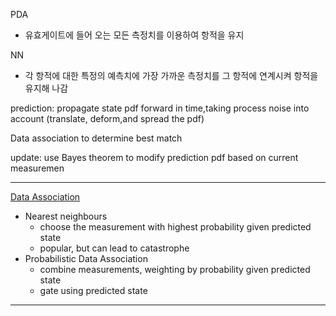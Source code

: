 PDA 
- 유효게이트에 들어 오는 모든 측정치를 이용하여 항적을 유지 



NN
- 각 항적에 대한 특정의 예측치에 가장 가까운 측정치를 그 항적에 연계시켜 항적을 유지해 나감 


prediction: propagate state pdf forward in time,taking process noise into account (translate, deform,and spread the pdf)

Data association to determine best match

update: use Bayes theorem to modify prediction pdf based on current measuremen

---

[Data Association](http://luthuli.cs.uiuc.edu/~daf/tutorials/activity/Trackingbasicsblock.pdf)
- Nearest neighbours
    - choose the measurement with highest probability given predicted state
    - popular, but can lead to catastrophe
- Probabilistic Data Association
    - combine measurements, weighting by probability given predicted state
    - gate using predicted state
    
    
---



